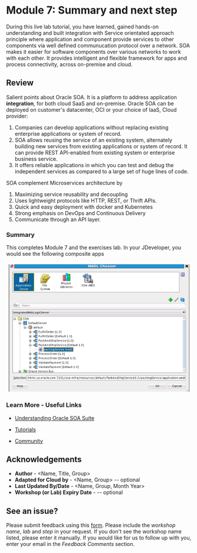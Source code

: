 # Module 7: Summary and next step

During this live lab tutorial, you have learned, gained hands-on understanding and built integration with Service orientated approach principle where application and component provide services to other components via well defined communucation protocol over a network. SOA makes it easier for software components over various networks to work with each other. It provides intelligent and flexible framework for apps and process connectivity, across on-premise and cloud.

## Review ##
Salient points about Oracle SOA. It is a platform to address application **integration**, for both cloud SaaS and on-premise. Oracle SOA can be deployed on customer's datacenter, OCI or your choice of IaaS, Cloud provider:

1. Companies can develop applications without replacing existing enterprise applications or system of record.
2. SOA allows reusing the service of an existing system, alternately building new services from existing applications or system of record. It can provide REST API-enabled from existing system or enterprise business service.
3. It offers reliable applications in which you can test and debug the independent services as compared to a large set of huge lines of code.

SOA complement Microservices architecture by 
1. Maximizing service reusability and decoupling 
2. Uses lightweight protocols like HTTP, REST, or Thrift APIs. 
3. Quick and easy deployment with docker and Kubernetes
4. Strong emphasis on DevOps and Continuous Delivery 
5. Communicate through an API layer.


### **Summary**

This completes Module 7 and the exercises lab. In your JDeveloper, you would see the following composite apps

![](images/7/SummaryServices.png)

### **Learn More - Useful Links** ###

- <a href="https://docs.oracle.com/en/middleware/soa-suite/soa/12.2.1.3/concepts/overview.html#GUID-95A68E45-922B-4361-9B48-8372F49BCD1A"> Understanding Oracle SOA Suite </a>
  
- <a href="https://apex.oracle.com/en/learn/tutorials"> Tutorials </a>
- <a href="http://apex.oracle.com/community"> Community </a>

## Acknowledgements
* **Author** - <Name, Title, Group>
* **Adapted for Cloud by** -  <Name, Group> -- optional
* **Last Updated By/Date** - <Name, Group, Month Year>
* **Workshop (or Lab) Expiry Date** - <Month Year> -- optional

## See an issue?
Please submit feedback using this [form](https://apexapps.oracle.com/pls/apex/f?p=133:1:::::P1_FEEDBACK:1). Please include the *workshop name*, *lab* and *step* in your request.  If you don't see the workshop name listed, please enter it manually. If you would like for us to follow up with you, enter your email in the *Feedback Comments* section.